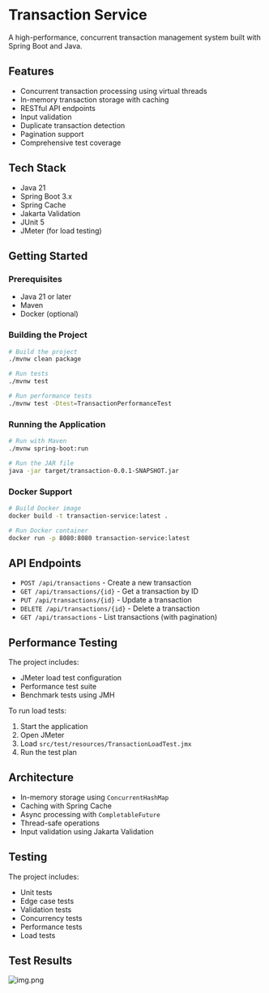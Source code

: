# Transaction Service

A high-performance, concurrent transaction management system built with Spring Boot and Java.

## Features

- Concurrent transaction processing using virtual threads
- In-memory transaction storage with caching
- RESTful API endpoints
- Input validation
- Duplicate transaction detection
- Pagination support
- Comprehensive test coverage

## Tech Stack

- Java 21
- Spring Boot 3.x
- Spring Cache
- Jakarta Validation
- JUnit 5
- JMeter (for load testing)

## Getting Started

### Prerequisites

- Java 21 or later
- Maven
- Docker (optional)

### Building the Project

```bash
# Build the project
./mvnw clean package

# Run tests
./mvnw test

# Run performance tests
./mvnw test -Dtest=TransactionPerformanceTest
```

### Running the Application

```bash
# Run with Maven
./mvnw spring-boot:run

# Run the JAR file
java -jar target/transaction-0.0.1-SNAPSHOT.jar
```

### Docker Support

```bash
# Build Docker image
docker build -t transaction-service:latest .

# Run Docker container
docker run -p 8080:8080 transaction-service:latest
```

## API Endpoints

- `POST /api/transactions` - Create a new transaction
- `GET /api/transactions/{id}` - Get a transaction by ID
- `PUT /api/transactions/{id}` - Update a transaction
- `DELETE /api/transactions/{id}` - Delete a transaction
- `GET /api/transactions` - List transactions (with pagination)

## Performance Testing

The project includes:
- JMeter load test configuration
- Performance test suite
- Benchmark tests using JMH

To run load tests:
1. Start the application
2. Open JMeter
3. Load `src/test/resources/TransactionLoadTest.jmx`
4. Run the test plan

## Architecture

- In-memory storage using `ConcurrentHashMap`
- Caching with Spring Cache
- Async processing with `CompletableFuture`
- Thread-safe operations
- Input validation using Jakarta Validation

## Testing

The project includes:
- Unit tests
- Edge case tests
- Validation tests
- Concurrency tests
- Performance tests
- Load tests

## Test Results
![img.png](JmeterTests.png)

